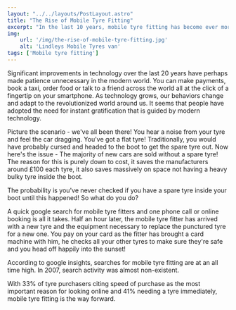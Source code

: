 ```yaml
---
layout: "../../layouts/PostLayout.astro"
title: "The Rise of Mobile Tyre Fitting"
excerpt: "In the last 10 years, mobile tyre fitting has become ever more popular. But why?"
img:
    url: '/img/the-rise-of-mobile-tyre-fitting.jpg' 
    alt: 'Lindleys Mobile Tyres van'
tags: ['Mobile tyre fitting']
---
```


Significant improvements in technology over the last 20 years have perhaps made patience unnecessary in the modern world. You can make payments, book a taxi, order food or talk to a friend across the world all at the click of a fingertip on your smartphone. As technology grows, our behaviors change and adapt to the revolutionized world around us. It seems that people have adopted the need for instant gratification that is guided by modern technology.

Picture the scenario - we've all been there! You hear a noise from your tyre and feel the car dragging. You've got a flat tyre! Traditionally, you would have probably cursed and headed to the boot to get the spare tyre out. Now here's the issue - The majority of new cars are sold without a spare tyre! The reason for this is purely down to cost, it saves the manufacturers around £100 each tyre, it also saves massively on space not having a heavy bulky tyre inside the boot.

The probability is you've never checked if you have a spare tyre inside your boot until this happened! So what do you do?

A quick google search for mobile tyre fitters and one phone call or online booking is all it takes. Half an hour later, the mobile tyre fitter has arrived with a new tyre and the equipment necessary to replace the punctured tyre for a new one. You pay on your card as the fitter has brought a card machine with him, he checks all your other tyres to make sure they're safe and you head off happily into the sunset!
 
According to google insights, searches for mobile tyre fitting are at an all time high. In 2007, search activity was almost non-existent.

With 33% of tyre purchasers citing speed of purchase as the most important reason for looking online and 41% needing a tyre immediately, mobile tyre fitting is the way forward.